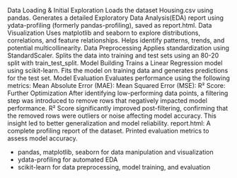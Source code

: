 Data Loading & Initial Exploration
 Loads the dataset Housing.csv using pandas.
 Generates a detailed Exploratory Data Analysis(EDA) report using ydata-profiling (formerly  pandas-profiling), saved as report.html.
Data Visualization
 Uses matplotlib and seaborn to explore distributions, correlations, and feature relationships.
 Helps identify patterns, trends, and potential multicollinearity.
Data Preprocessing
 Applies standardization using StandardScaler.
 Splits the data into training and test sets using an 80-20 split with train_test_split.
Model Building
 Trains a Linear Regression model using scikit-learn.
 Fits the model on training data and generates predictions for the test set.
Model Evaluation
 Evaluates performance using the following metrics:
   Mean Absolute Error (MAE): 
   Mean Squared Error (MSE):
   R² Score: 
Further Optimization
 After identifying low-performing data points, a filtering step was introduced to remove rows that negatively impacted model performance.
 R² Score significantly improved post-filtering, confirming that the removed rows were outliers or noise affecting model accuracy.
 This insight led to better generalization and model reliability.
report.html: A complete profiling report of the dataset.
Printed evaluation metrics to assess model accuracy.

* pandas, matplotlib, seaborn for data manipulation and visualization
* ydata-profiling for automated EDA
* scikit-learn for data preprocessing, model training, and evaluation
